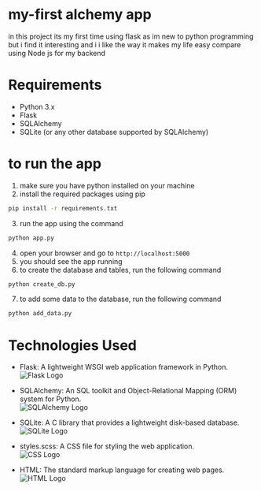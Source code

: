 # my-first alchemy app

in this project its my first time using flask as im new to python programming
but i find it interesting and i i like the way it makes my life easy compare
using Node js for my backend

# Requirements

- Python 3.x
- Flask
- SQLAlchemy
- SQLite (or any other database supported by SQLAlchemy)

# to run the app

1. make sure you have python installed on your machine
2. install the required packages using pip

```bash
pip install -r requirements.txt
```

3. run the app using the command

```bash
python app.py
```

4. open your browser and go to `http://localhost:5000`
5. you should see the app running
6. to create the database and tables, run the following command

```bash
python create_db.py
```

7. to add some data to the database, run the following command

```bash
python add_data.py
```

# Technologies Used

- Flask: A lightweight WSGI web application framework in Python.  
  ![Flask Logo](https://upload.wikimedia.org/wikipedia/commons/thumb/2/2c/Flask_logo.svg/1200px-Flask_logo.svg.png)

- SQLAlchemy: An SQL toolkit and Object-Relational Mapping (ORM) system for Python.  
  ![SQLAlchemy Logo](https://upload.wikimedia.org/wikipedia/commons/thumb/6/6b/SQLAlchemy_logo.svg/1200px-SQLAlchemy_logo.svg.png)

- SQLite: A C library that provides a lightweight disk-based database.  
  ![SQLite Logo](https://upload.wikimedia.org/wikipedia/commons/thumb/3/38/SQLite370.svg/1200px-SQLite370.svg.png)

- styles.scss: A CSS file for styling the web application.  
  ![CSS Logo](https://upload.wikimedia.org/wikipedia/commons/thumb/6/62/CSS3_logo_and_wordmark.svg/1200px-CSS3_logo_and_wordmark.svg.png)

- HTML: The standard markup language for creating web pages.  
  ![HTML Logo](https://upload.wikimedia.org/wikipedia/commons/thumb/6/61/HTML5_logo_and_wordmark.svg/1200px-HTML5_logo_and_wordmark.svg.png)
